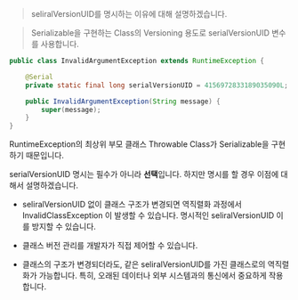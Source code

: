 > seliralVersionUID를 명시하는 이유에 대해 설명하겠습니다.

> Serializable을 구현하는 Class의 Versioning 용도로 serialVersionUID 변수를 사용합니다.

```java
public class InvalidArgumentException extends RuntimeException {

    @Serial
    private static final long serialVersionUID = 4156972833189035090L;

    public InvalidArgumentException(String message) {
        super(message);
    }
}

```

RuntimeException의 최상위 부모 클래스 Throwable Class가 Serializable을 구현하기 때문입니다.

serialVersionUID 명시는 필수가 아니라 **선택**입니다.
하지만 명시를 할 경우 이점에 대해서 설명하겠습니다.

- seliralVersionUID 없이 클래스 구조가 변경되면 역직렬화 과정에서 InvalidClassException 이 발생할 수 있습니다. 명시적인 seliralVersionUID 이를 방지할 수 있습니다.

- 클래스 버전 관리를 개발자가 직접 제어할 수 있습니다.

- 클래스의 구조가 변경되더라도, 같은 seliralVersionUID를 가진 클래스로의 역직렬화가 가능합니다. 특히, 오래된 데이터나 외부 시스템과의 통신에서 중요하게 작용합니다.
